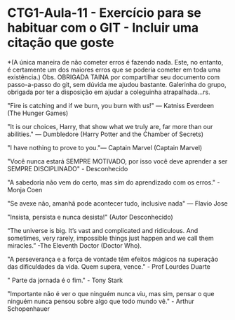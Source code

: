 # CTG1-Aula-11 - Exercício para se habituar com o GIT - Incluir uma citação que goste

*(A única maneira de não cometer erros é fazendo nada. Este, no entanto, é certamente um dos maiores erros que se poderia cometer em toda uma existência.)
Obs. OBRIGADA TAINA por compartilhar seu documento com passo-a-passo do git, sem dúvida me ajudou bastante. Galerinha do grupo, obrigada por ter a disposição em ajudar a coleguinha atrapalhada...rs.

"Fire is catching and if we burn, you burn with us!" ― Katniss Everdeen (The Hunger Games)

"It is our choices, Harry, that show what we truly are, far more than our abilities." ― Dumbledore (Harry Potter and the Chamber of Secrets)

"I have nothing to prove to you."― Captain Marvel (Captain Marvel)

"Você nunca estará SEMPRE MOTIVADO, por isso você deve aprender a ser SEMPRE DISCIPLINADO" - Desconhecido

"A sabedoria não vem do certo, mas sim do aprendizado com os erros." - Monja Coen

"Se avexe não, amanhã pode acontecer tudo, inclusive nada" ― Flavio Jose

"Insista, persista e nunca desista!" (Autor Desconhecido)

“The universe is big. It’s vast and complicated and ridiculous. And sometimes, very rarely, impossible things just happen and we call them miracles.” -The Eleventh Doctor (Doctor Who).

"A perseverança e a força de vontade têm efeitos mágicos na superação das dificuldades da vida. Quem supera, vence." - Prof Lourdes Duarte 

" Parte da jornada é o fim." - Tony Stark

"Importante não é ver o que ninguém nunca viu, mas sim, pensar o que ninguém nunca pensou sobre algo que todo mundo vê." - Arthur Schopenhauer
